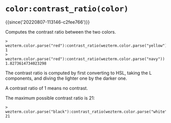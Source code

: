 # `color:contrast_ratio(color)`

{{since('20220807-113146-c2fee766')}}

Computes the contrast ratio between the two colors.

```
> wezterm.color.parse("red"):contrast_ratio(wezterm.color.parse("yellow"))
1
> wezterm.color.parse("red"):contrast_ratio(wezterm.color.parse("navy"))
1.8273614734023298
```

The contrast ratio is computed by first converting to HSL, taking the
L components, and diving the lighter one by the darker one.

A contrast ratio of 1 means no contrast.

The maximum possible contrast ratio is 21:

```
> wezterm.color.parse("black"):contrast_ratio(wezterm.color.parse("white"))
21
```

